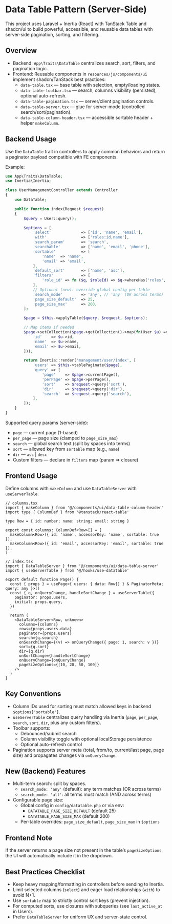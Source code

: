 Data Table Pattern (Server-Side)
================================

This project uses Laravel + Inertia (React) with TanStack Table and shadcn/ui to build powerful, accessible, and reusable data tables with server-side pagination, sorting, and filtering.

Overview
--------

- Backend: `App\Traits\DataTable` centralizes search, sort, filters, and pagination logic.
- Frontend: Reusable components in `resources/js/components/ui` implement shadcn/TanStack best practices:
  - `data-table.tsx` — base table with selection, empty/loading states.
  - `data-table-toolbar.tsx` — search, columns visibility (persisted), optional auto-refresh.
  - `data-table-pagination.tsx` — server/client pagination controls.
  - `data-table-server.tsx` — glue for server-mode (controlled search/sort/pagination).
  - `data-table-column-header.tsx` — accessible sortable header + helper `makeColumn`.

Backend Usage
-------------

Use the `DataTable` trait in controllers to apply common behaviors and return a paginator payload compatible with FE components.

Example:

```php
use App\Traits\DataTable;
use Inertia\Inertia;

class UserManagementController extends Controller
{
    use DataTable;

    public function index(Request $request)
    {
        $query = User::query();

        $options = [
            'select'             => ['id', 'name', 'email'],
            'with'               => ['roles:id,name'],
            'search_param'       => 'search',
            'searchable'         => ['name', 'email', 'phone'],
            'sortable'           => [
                'name'  => 'name',
                'email' => 'email',
            ],
            'default_sort'       => ['name', 'asc'],
            'filters'            => [
                'role_id' => fn ($q, $roleId) => $q->whereHas('roles', fn ($r) => $r->where('id', $roleId)),
            ],
            // Optional (new): override global config per table
            'search_mode'        => 'any', // 'any' (OR across terms) | 'all' (AND across terms)
            'page_size_default'  => 25,
            'page_size_max'      => 200,
        ];

        $page = $this->applyTable($query, $request, $options);

        // Map items if needed
        $page->setCollection($page->getCollection()->map(fn(User $u) => [
            'id'    => $u->id,
            'name'  => $u->name,
            'email' => $u->email,
        ]));

        return Inertia::render('management/user/index', [
            'users' => $this->tablePaginate($page),
            'query' => [
                'page'    => $page->currentPage(),
                'perPage' => $page->perPage(),
                'sort'    => $request->query('sort'),
                'dir'     => $request->query('dir'),
                'search'  => $request->query('search'),
            ],
        ]);
    }
}
```

Supported query params (server-side):

- `page` — current page (1-based)
- `per_page` — page size (clamped to `page_size_max`)
- `search` — global search text (split by spaces into terms)
- `sort` — allowed key from `sortable` map (e.g., `name`)
- `dir` — `asc` | `desc`
- Custom filters — declare in `filters` map (param => closure)

Frontend Usage
--------------

Define columns with `makeColumn` and use `DataTableServer` with `useServerTable`.

```tsx
// columns.tsx
import { makeColumn } from '@/components/ui/data-table-column-header'
import type { ColumnDef } from '@tanstack/react-table'

type Row = { id: number; name: string; email: string }

export const columns: ColumnDef<Row>[] = [
  makeColumn<Row>({ id: 'name', accessorKey: 'name', sortable: true }),
  makeColumn<Row>({ id: 'email', accessorKey: 'email', sortable: true }),
]
```

```tsx
// index.tsx
import { DataTableServer } from '@/components/ui/data-table-server'
import { useServerTable } from '@/hooks/use-datatable'

export default function Page() {
  const { props } = usePage<{ users: { data: Row[] } & PaginatorMeta; query: any }>()
  const { q, onQueryChange, handleSortChange } = useServerTable({
    paginator: props.users,
    initial: props.query,
  })

  return (
    <DataTableServer<Row, unknown>
      columns={columns}
      rows={props.users.data}
      paginator={props.users}
      search={q.search}
      onSearchChange={(v) => onQueryChange({ page: 1, search: v })}
      sort={q.sort}
      dir={q.dir}
      onSortChange={handleSortChange}
      onQueryChange={onQueryChange}
      pageSizeOptions={[10, 20, 50, 100]}
    />
  )
}
```

Key Conventions
---------------

- Column IDs used for sorting must match allowed keys in backend `$options['sortable']`.
- `useServerTable` centralizes query handling via Inertia (`page`, `per_page`, `search`, `sort`, `dir`, plus any custom filters).
- Toolbar supports:
  - Debounced/submit search
  - Column visibility toggle with optional localStorage persistence
  - Optional auto-refresh control
- Pagination supports server meta (total, from/to, current/last page, page size) and propagates changes via `onQueryChange`.

New (Backend) Features
----------------------

- Multi-term search: split by spaces.
  - `search_mode: 'any'` (default): any term matches (OR across terms)
  - `search_mode: 'all'`: all terms must match (AND across terms)
- Configurable page size:
  - Global config in `config/datatable.php` or via env:
    - `DATATABLE_PAGE_SIZE_DEFAULT` (default 25)
    - `DATATABLE_PAGE_SIZE_MAX` (default 200)
  - Per-table overrides: `page_size_default`, `page_size_max` in `$options`

Frontend Note
-------------

If the server returns a page size not present in the table’s `pageSizeOptions`, the UI will automatically include it in the dropdown.

Best Practices Checklist
------------------------

- Keep heavy mapping/formatting in controllers before sending to Inertia.
- Limit selected columns (`select`) and eager load relationships (`with`) to avoid N+1.
- Use `sortable` map to strictly control sort keys (prevent injection).
- For computed sorts, use closures with subqueries (see `last_active_at` in Users).
- Prefer `DataTableServer` for uniform UX and server-state control.
